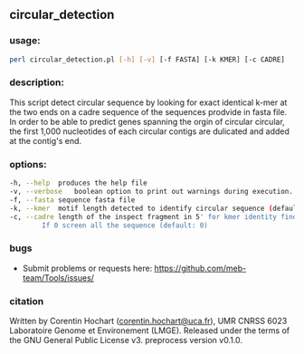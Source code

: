 ## circular_detection

### usage:

```bash
perl circular_detection.pl [-h] [-v] [-f FASTA] [-k KMER] [-c CADRE]
```

### description:

This script detect circular sequence by looking for exact identical k-mer at the two ends on a cadre sequence of the sequences prodvide in fasta file. In order to be able to predict genes spanning the orgin of circular circular, the first 1,000 nucleotides of each circular contigs are dulicated and added at the contig's end. 

### options: 

```bash
-h, --help	produces the help file
-v, --verbose	boolean option to print out warnings during execution. Warnings and errors are redirected to STDERR. Defaults to no verbose (silent mode).
-f, --fasta	sequence fasta file
-k, --kmer	motif length detected to identify circular sequence (default: 10)
-c, --cadre	length of the inspect fragment in 5' for kmer identity finding.
		If 0 screen all the sequence (default: 0)
```

### bugs

* Submit problems or requests here: https://github.com/meb-team/Tools/issues/

### citation

Written by Corentin Hochart (corentin.hochart@uca.fr), UMR CNRSS 6023 Laboratoire Genome et Environement (LMGE). Released under the terms of the GNU General Public License v3. preprocess version v0.1.0.
